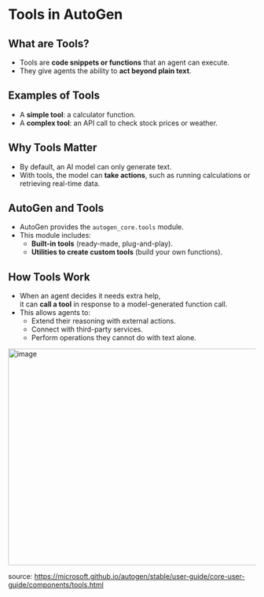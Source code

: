 # Tools in AutoGen

## What are Tools?
- Tools are **code snippets or functions** that an agent can execute.  
- They give agents the ability to **act beyond plain text**.  

## Examples of Tools
- A **simple tool**: a calculator function.  
- A **complex tool**: an API call to check stock prices or weather.  

## Why Tools Matter
- By default, an AI model can only generate text.  
- With tools, the model can **take actions**, such as running calculations or retrieving real-time data.  

## AutoGen and Tools
- AutoGen provides the `autogen_core.tools` module.  
- This module includes:
  - **Built-in tools** (ready-made, plug-and-play).  
  - **Utilities to create custom tools** (build your own functions).  

## How Tools Work
- When an agent decides it needs extra help,  
  it can **call a tool** in response to a model-generated function call.  
- This allows agents to:
  - Extend their reasoning with external actions.  
  - Connect with third-party services.  
  - Perform operations they cannot do with text alone.  


<img width="600" height="440" alt="image" src="https://github.com/user-attachments/assets/3dc0c18b-37d9-4c95-8728-cac265cf5721" />


source: https://microsoft.github.io/autogen/stable/user-guide/core-user-guide/components/tools.html
